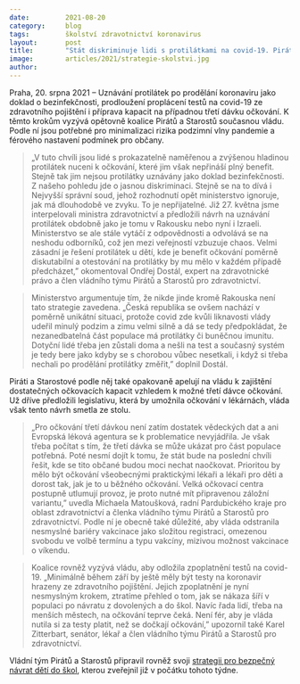 ```yaml
---
date:         2021-08-20
category:     blog
tags:         školství zdravotnictví koronavirus
layout:       post
title:        "Stát diskriminuje lidi s protilátkami na covid-19. Piráti a Starostové vyzývají k nápravě, prodloužení proplácení testů a zajištění kapacit pro případnou 3. dávku očkování"
image:        articles/2021/strategie-skolstvi.jpg
author:       
---
```



 

Praha, 20. srpna 2021 – Uznávání protilátek po prodělání koronaviru jako doklad o bezinfekčnosti, prodloužení proplácení testů na covid-19 ze zdravotního pojištění i příprava kapacit na případnou třetí dávku očkování. K těmto krokům vyzývá opětovně koalice Pirátů a Starostů současnou vládu. Podle ní jsou potřebné pro minimalizaci rizika podzimní vlny pandemie a férového nastavení podmínek pro občany.

> „V tuto chvíli jsou lidé s prokazatelně naměřenou a zvýšenou hladinou protilátek nuceni k očkování, které jim však nepřináší plný benefit. Stejně tak jim nejsou protilátky uznávány jako doklad bezinfekčnosti. Z našeho pohledu jde o jasnou diskriminaci. Stejně se na to dívá i Nejvyšší správní soud, jehož rozhodnutí opět ministerstvo ignoruje, jak má dlouhodobě ve zvyku. To je nepřijatelné. Již 27. května jsme interpelovali ministra zdravotnictví a předložili návrh na uznávání protilátek obdobně jako je tomu v Rakousku nebo nyní i Izraeli. Ministerstvo se ale stále vytáčí z odpovědnosti a odvolává se na neshodu odborníků, což jen mezi veřejností vzbuzuje chaos. Velmi zásadní je řešení protilátek u dětí, kde je benefit očkování poměrně diskutabilní a otestování na protilátky by mu mělo v každém případě předcházet,” okomentoval Ondřej Dostál, expert na zdravotnické právo a člen vládního týmu Pirátů a Starostů pro zdravotnictví.

> Ministerstvo argumentuje tím, že nikde jinde kromě Rakouska není tato strategie zavedena. „Česká republika se ovšem nachází v poměrně unikátní situaci, protože covid zde kvůli liknavosti vlády udeřil minulý podzim a zimu velmi silně a dá se tedy předpokládat, že nezanedbatelná část populace má protilátky či buněčnou imunitu. Dotyční lidé třeba jen zůstali doma a nešli na test a současný systém je tedy bere jako kdyby se s chorobou vůbec nesetkali, i když si třeba nechali po prodělání protilátky změřit,” doplnil Dostál.

Piráti a Starostové podle něj také opakovaně apelují na vládu k zajištění dostatečných očkovacích kapacit vzhledem k možné třetí dávce očkování. Už dříve předložili legislativu, která by umožnila očkování v lékárnách, vláda však tento návrh smetla ze stolu. 

> „Pro očkování třetí dávkou není zatím dostatek vědeckých dat a ani Evropská léková agentura se k problematice nevyjádřila. Je však třeba počítat s tím, že třetí dávka se může ukázat pro část populace potřebná. Poté nesmí dojít k tomu, že stát bude na poslední chvíli řešit, kde se tito občané budou moci nechat naočkovat. Prioritou by mělo být očkování všeobecnými praktickými lékaři a lékaři pro děti a dorost tak, jak je to u běžného očkování. Velká očkovací centra postupně utlumují provoz, je proto nutné mít připravenou záložní variantu,” uvedla Michaela Matoušková, radní Pardubického kraje pro oblast zdravotnictví a členka vládního týmu Pirátů a Starostů pro zdravotnictví. Podle ní je obecně také důležité, aby vláda odstranila nesmyslné bariéry vakcinace jako složitou registraci, omezenou svobodu ve volbě termínu a typu vakcíny, mizivou možnost vakcinace o víkendu. 

> Koalice rovněž vyzývá vládu, aby odložila zpoplatnění testů na covid-19. „Minimálně během září by ještě měly být testy na koronavir hrazeny ze zdravotního pojištění. Jejich zpoplatnění je nyní nesmyslným krokem, ztratíme přehled o tom, jak se nákaza šíří v populaci po návratu z dovolených a do škol. Navíc řada lidí, třeba na menších městech, na očkování teprve čeká. Není fér, aby je vláda nutila si za testy platit, než se dočkají očkování,” upozornil také Karel Zitterbart, senátor, lékař a člen vládního týmu Pirátů a Starostů pro zdravotnictví.

Vládní tým Pirátů a Starostů připravil rovněž svoji [strategii pro bezpečný návrat dětí do škol](https://www.pirati.cz/tiskove-zpravy/cilena-opatreni-ve-skolstvi-strategie-piratu-a-stan.html), kterou zveřejnil již v počátku tohoto týdne.
